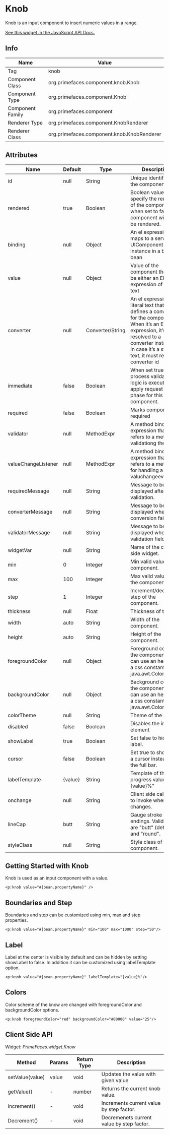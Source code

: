 # Knob

Knob is an input component to insert numeric values in a range.

[See this widget in the JavaScript API Docs.](../jsdocs/classes/primefaces.widget.knob.html)

## Info

| Name | Value |
| --- | --- |
| Tag | knob
| Component Class | org.primefaces.component.knob.Knob
| Component Type | org.primefaces.component.Knob
| Component Family | org.primefaces.component |
| Renderer Type | org.primefaces.component.KnobRenderer
| Renderer Class | org.primefaces.component.knob.KnobRenderer

## Attributes

| Name | Default | Type | Description | 
| --- | --- | --- | --- |
id | null | String | Unique identifier of the component
rendered | true | Boolean | Boolean value to specify the rendering of the component, when set to false component will not be rendered.
binding | null | Object | An el expression that maps to a server side UIComponent instance in a backing bean
value | null | Object | Value of the component than can be either an EL expression of a literal text
converter | null | Converter/String | An el expression or a literal text that defines a converter for the component. When it’s an EL expression, it’s resolved to a converter instance. In case it’s a static text, it must refer to a converter id
immediate | false | Boolean | When set true, process validations logic is executed at apply request values phase for this component.
required | false | Boolean | Marks component as required
validator | null | MethodExpr | A method binding expression that refers to a method validationg the input
valueChangeListener | null | MethodExpr | A method binding expression that refers to a method for handling a valuchangeevent
requiredMessage | null | String | Message to be displayed after failed validation.
converterMessage | null | String | Message to be displayed when conversion fails.
validatorMessage | null | String | Message to be displayed when validation fields.
widgetVar | null | String | Name of the client side widget.
min | 0 | Integer | Min valid value of the component.
max | 100 | Integer | Max valid value of the component.
step | 1 | Integer | Increment/decrement step of the component.
thickness | null | Float | Thickness of the bar.
width | auto | String | Width of the component.
height | auto | String | Height of the component.
foregroundColor | null | Object | Foreground color of the component, you can use an hex value, a css constant or a java.awt.Color object
backgroundColor | null | Object | Background color of the component, you can use an hex value, a css constant or a java.awt.Color object.
colorTheme | null | String | Theme of the knob.
disabled | false | Boolean | Disables the input element
showLabel | true | Boolean | Set false to hide the label.
cursor | false | Boolean | Set true to show only a cursor instead of the full bar.
labelTemplate | {value} | String | Template of the progress value e.g. "{value}%"
onchange | null | String | Client side callback to invoke when value changes.
lineCap | butt | String | Gauge stroke endings. Valid values are "butt" (default) and "round".
styleClass | null | String | Style class of the component.

## Getting Started with Knob
Knob is used as an input component with a value.

```xhtml
<p:knob value="#{bean.propertyName}" />
```
## Boundaries and Step
Boundaries and step can be customized using min, max and step properties.

```xhtml
<p:knob value="#{bean.propertyName}" min="100" max="1000" step="50"/>
```

## Label
Label at the center is visible by default and can be hidden by setting showLabel to false. In addition
it can be customized using labelTemplate option.

```xhtml
<p:knob value="#{bean.propertyName}" labelTemplate="{value}%"/>
```
## Colors
Color scheme of the know are changed with foregroundColor and backgroundColor options.

```xhtml
<p:knob foregroundColor="red" backgroundColor="#00000" value="25"/>
```
## Client Side API
Widget: _PrimeFaces.widget.Know_

| Method | Params | Return Type | Description | 
| --- | --- | --- | --- | 
setValue(value) | value | void | Updates the value with given value
getValue() | - | number | Returns the current knob value.
increment() | - | void | Increments current value by step factor.
Decrement() | - | void | Decremenets current value by step factor.

